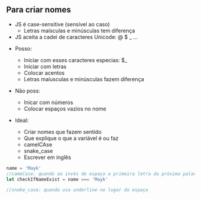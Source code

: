 ## Para criar nomes


* JS é case-sensitive (sensível ao caso)
    - Letras maísculas e minúsculas tem diferença
* JS aceita a cadei de caracteres Unicode: @ $ _ ...

- Posso:
    * Iniciar com esses caracteres especias: $_
    * Iniciar com letras 
    * Colocar acentos 
    * Letras maíusculas e minúsculas fazem diferença

- Não poss:
    * Inicar com números
    * Colocar espaços vazios no nome

- Ideal:
    * Criar nomes que fazem sentido
    * Que explique o que a variável é ou faz
    * camelCAse
    * snake_case
    * Escrever em inglês

```js
name = 'Mayk'
//cameCase: quando ao invés de espaço a primeira letra da próxima palavra é maiúscula
let checkIfNameExist = name === 'Mayk'

//snake_case: quando usa underline no lugar do espaço
```
